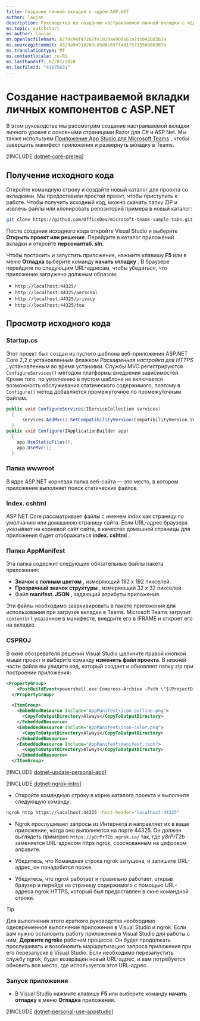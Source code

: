 ```yaml
---
title: Создание личной вкладки с ядром ASP.NET
author: laujan
description: Руководство по созданию настраиваемой личной вкладки с ядром ASP.NET.
ms.topic: quickstart
ms.author: laujan
ms.openlocfilehash: b279c96f47265fe1928ae90d661e7dc042085b39
ms.sourcegitcommit: 4329a94918263c85d6c65ff401f571556b80307b
ms.translationtype: MT
ms.contentlocale: ru-RU
ms.lasthandoff: 02/01/2020
ms.locfileid: "41675631"
---
```

# <a name="create-a-custom-personal-tab-with-aspnet-core"></a>Создание настраиваемой вкладки личных компонентов с ASP.NET

В этом руководстве мы рассмотрим создание настраиваемой вкладки личного уровня с основными страницами Razor для C# и ASP.Net. Мы также используем [Приложение App Studio для Microsoft Teams](~/concepts/build-and-test/app-studio-overview.md) , чтобы завершить манифест приложения и развернуть вкладку в Teams.

[!INCLUDE [dotnet-core-prereq](~/includes/tabs/dotnet-core-prereq.md)]

## <a name="get-the-source-code"></a>Получение исходного кода

Откройте командную строку и создайте новый каталог для проекта со вкладками. Мы предоставили простой проект, чтобы приступить к работе. Чтобы получить исходный код, можно скачать папку ZIP и извлечь файлы или клонировать репозиторий примера в новый каталог:

```bash
git clone https://github.com/OfficeDev/microsoft-teams-sample-tabs.git
```

После создания исходного кода откройте Visual Studio и выберите **Открыть проект или решение**. Перейдите в каталог приложений вкладки и откройте **персоналтаб. sln**.

Чтобы построить и запустить приложение, нажмите клавишу **F5** или в меню **Отладка** выберите команду **начать отладку** . В браузере перейдите по следующим URL-адресам, чтобы убедиться, что приложение загружено должным образом:

- `http://localhost:44325/`
- `http://localhost:44325/personal`
- `http://localhost:44325/privacy`
- `http://localhost:44325/tou`

## <a name="review-the-source-code"></a>Просмотр исходного кода

### <a name="startupcs"></a>Startup.cs

Этот проект был создан из пустого шаблона веб-приложения ASP.NET Core 2,2 с установленным флажком *Расширенная настройка для HTTPS* , установленным во время установки. Службы MVC регистрируются `ConfigureServices()` методом платформы внедрения зависимостей. Кроме того, по умолчанию в пустом шаблоне не включается возможность обслуживания статического содержимого, поэтому в `Configure()` метод добавляется промежуточное по промежуточным файлам.

```csharp
public void ConfigureServices(IServiceCollection services)
  {
      services.AddMvc().SetCompatibilityVersion(CompatibilityVersion.Version_2_2);
  }
public void Configure(IApplicationBuilder app)
  {
    app.UseStaticFiles();
    app.UseMvc();
  }
```

### <a name="wwwroot-folder"></a>Папка wwwroot

В ядре ASP.NET корневая папка веб-сайта — это место, в котором приложение выполняет поиск статических файлов.

### <a name="indexcshtml"></a>Index. cshtml

ASP.NET Core рассматривает файлы с именем *index* как страницу по умолчанию или домашнюю страницу сайта. Если URL-адрес браузера указывает на корневой сайт сайта, в качестве домашней страницы для приложения будет отображаться **index. cshtml** .

### <a name="appmanifest-folder"></a>Папка AppManifest

Эта папка содержит следующие обязательные файлы пакета приложения:

- **Значок с полным цветом** , измеряющий 192 x 192 пикселей.
- **Прозрачный значок структуры** , измеряющий 32 x 32 пикселей.
- Файл **manifest. JSON** , задающий атрибуты приложения.

Эти файлы необходимо заархивировать в пакете приложения для использования при загрузке вкладки в Teams. Microsoft Teams загрузит `contentUrl` указанное в манифесте, внедрите его в IFRAME и откроет его на вкладке.

### <a name="csproj"></a>CSPROJ

В окне обозревателя решений Visual Studio щелкните правой кнопкой мыши проект и выберите команду **изменить файл проекта**. В нижней части файла вы увидите код, который создает и обновляет папку zip при построении приложения:

```xml
<PropertyGroup>
    <PostBuildEvent>powershell.exe Compress-Archive -Path \"$(ProjectDir)AppManifest\*\" -DestinationPath \"$(TargetDir)tab.zip\" -Force</PostBuildEvent>
  </PropertyGroup>

  <ItemGroup>
    <EmbeddedResource Include="AppManifest\icon-outline.png">
      <CopyToOutputDirectory>Always</CopyToOutputDirectory>
    </EmbeddedResource>
    <EmbeddedResource Include="AppManifest\icon-color.png">
      <CopyToOutputDirectory>Always</CopyToOutputDirectory>
    </EmbeddedResource>
    <EmbeddedResource Include="AppManifest\manifest.json">
      <CopyToOutputDirectory>Always</CopyToOutputDirectory>
    </EmbeddedResource>
  </ItemGroup>
```

[!INCLUDE  [dotnet-update-personal-app](~/includes/tabs/dotnet-update-personal-app.md)]

[!INCLUDE [dotnet-ngrok-intro](~/includes/tabs/dotnet-ngrok-intro.md)]

- Откройте командную строку в корне каталога проекта и выполните следующую команду:

```bash
ngrok http https://localhost:44325 -host-header="localhost:44325"
```

- Ngrok прослушивает запросы из Интернета и направляет их в ваше приложение, когда оно выполняется на порте 44325.  Он должен выглядеть примерно `https://y8rPrT2b.ngrok.io/` так, где *y8rPrT2b* заменяется URL-адресом https ngrok, сооснованным на цифровом алфавите.

- Убедитесь, что Командная строка ngrok запущена, и запишите URL-адрес, он понадобится позже.

- Убедитесь, что *ngrok* работает и правильно работает, открыв браузер и перейдя на страницу содержимого с помощью URL-адреса ngrok HTTPS, который был предоставлен в окне командной строки.

>[!TIP]
>Для выполнения этого краткого руководства необходимо одновременное выполнение приложения в Visual Studio и ngrok. Если вам нужно остановить работу приложения в Visual Studio для работы с ним, **Держите ngrok**в рабочем процессе. Он будет продолжать прослушивать и возобновить маршрутизацию запроса приложения при его перезапуске в Visual Studio. Если необходимо перезапустить службу ngrok, будет возвращен новый URL-адрес, и вам потребуется обновить все место, где используется этот URL-адрес.

### <a name="run-your-application"></a>Запуск приложения

- В Visual Studio нажмите клавишу **F5** или выберите команду **начать отладку** в меню **Отладка** приложения.

[!INCLUDE [dotnet-personal-use-appstudio](~/includes/tabs/dotnet-personal-use-appstudio.md)]
